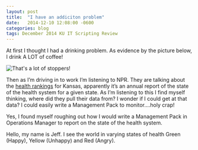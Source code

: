 ```yaml
---
layout: post
title:  "I have an addiciton problem"
date:   2014-12-10 12:08:00 -0600
categories: blog
tags: December 2014 KU IT Scripting Review
---
```

At first I thought I had a drinking problem. As evidence by the picture below, I drink A LOT of coffee!

![That's a lot of stoppers!](https://prdwebappstorage.blob.core.windows.net/pattontech/images/WP_20141210_09_02_55_Raw.jpg)

Then as I’m driving in to work I’m listening to NPR. They are talking about the [health rankings](http://www.kansaspublicradio.org/kpr-news/kansas-continues-struggle-health-rankings) for Kansas, apparently it’s an annual report of the state of the health system for a given state. As I’m listening to this I find myself thinking, where did they pull their data from? I wonder if I could get at that data? I could easily write a Management Pack to monitor….holy crap!

Yes, I found myself roughing out how I would write a Management Pack in Operations Manager to report on the state of the health system.

Hello, my name is Jeff. I see the world in varying states of health Green (Happy), Yellow (Unhappy) and Red (Angry).
